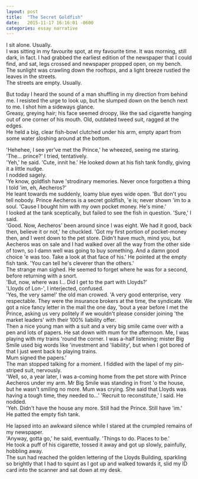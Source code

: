 ```yaml
---
layout: post
title:  "The Secret Goldfish"
date:   2015-11-17 16:16:01 -0600
categories: essay narrative
---
```


I sit alone. Usually.  
I was sitting in my favourite spot, at my favourite time. It was morning, still dark, in fact. I had grabbed the earliest edition of the newspaper that I could find, and sat, legs crossed and newspaper propped open, on my bench. The sunlight was crawling down the rooftops, and a light breeze rustled the leaves in the streets.  
The streets are empty. Usually.
<!--more--> 
But today I heard the sound of a man shuffling in my direction from behind me. I resisted the urge to look up, but he slumped down on the bench next to me. I shot him a sideways glance.  
Greasy, greying hair; his face seemed droopy, like the sad cigarette hanging out of one corner of his mouth. Old, outdated tweed suit, ragged at the edges.  
He held a big, clear fish-bowl clutched under his arm, empty apart from some water sloshing around at the bottom.  

'Hehehee, I see yer've met the Prince,' he wheezed, seeing me staring.  
'The… prince?' I tried, tentatively.  
'Yeh,' he said. 'Cute, innit he.' He looked down at his fish tank fondly, giving it a little nudge.  
I nodded sagely.  
'Ye know, goldfish have 'strodinary memories. Never once forgotten a thing I told 'im, eh,  Aecheros?'  
He leant towards me suddenly, loamy blue eyes wide open. 'But don't you tell nobody. Prince Aecheros is a secret goldfish, 'e is; never shown 'im to a soul. 'Cause I bought him with my own pocket money. He's mine.'  
I looked at the tank sceptically, but failed to see the fish in question. 'Sure,' I said.  
'Good. Now, Aecheros' been around since I was eight. We had it good, back then, believe it or not,' he chuckled. 'Got my first portion of pocket-money then, and I went down to the pet store. Didn't have much, mind you, but Aecheros was on sale and I had walked over all the way from the other side of town, so I damn well was going to buy something. And a damn good choice 'e was too. Take a look at that face of his.' He pointed at the empty fish tank. 'You can tell he's cleverer than the others.'  
The strange man sighed. He seemed to forget where he was for a second, before returning with a snort.  
'But, now, where was I… Did I get to the part with Lloyds?'  
'Lloyds of Lon-', I interjected, confused.  
'Yes, the very same!' the old man crowed. 'A very good enterprise, very respectable. They were the insurance brokers at the time, the syndicate. We got a nice fancy letter in the mail the one day, 'bout a year before I met the Prince, asking us very politely if we wouldn't please consider joining 'the market leaders' with their 100% liability offer.  
Then a nice young man with a suit and a very big smile came over with a pen and lots of papers. He sat down with mum for the afternoon.
Me, I was playing with my trains 'round the corner. I was a-half listening; mister Big Smile used big words like 'investment and 'liability', but when I got bored of that I just went back to playing trains.  
Mum signed the papers.'  
The man stopped talking for a moment. I fiddled with the lapel of my pin-striped suit, nervously.  
'Well, so, a year later, I was a-coming home from the pet store with Prince Aecheros under my arm. Mr Big Smile was standing in front 'o the house, but he wasn't smiling no more. Mum was crying. She said that Lloyds was having a tough time, they needed to…'
'Recruit to reconstitute,' I said. He nodded.  
'Yeh. Didn't have the house any more. Still had the Prince. Still have 'im.'  
He patted the empty fish tank.  

He lapsed into an awkward silence while I stared at the crumpled remains of my newspaper.  
'Anyway, gotta go,' he said, eventually. 'Things to do. Places to be.'  
He took a puff of his cigarette, tossed it away and got up slowly, painfully, hobbling away.  
The sun had reached the golden lettering of the Lloyds Building, sparkling so brightly that I had to squint as I got up and walked towards it, slid my ID card into the scanner and sat down at my desk.  
